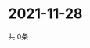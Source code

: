 # 2021-11-28
  共 0条

  <!-- BEGIN -->
  <!-- 最后更新时间Sun Nov 28 2021 23:03:09 GMT+0000 (Coordinated Universal Time) -->
  
  <!-- END -->
  
  